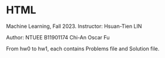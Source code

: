 # HTML
Machine Learning, Fall 2023. Instructor: Hsuan-Tien LIN

Author: NTUEE B11901174 Chi-An Oscar Fu

From hw0 to hw1, each contains Problems file and Solution file.
